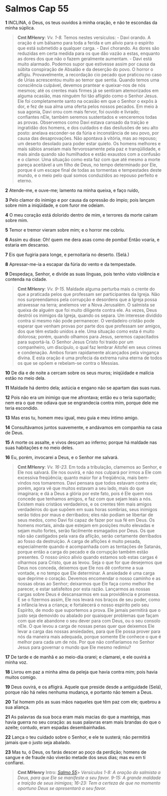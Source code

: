 # Salmos Cap 55

**1** 	INCLINA, ó Deus, os teus ouvidos à minha oração, e não te escondas da minha súplica.

> **Cmt MHenry**: *Vv. 1-8.* Temos nestes versículos: - Davi orando. A oração é um bálsamo para toda a ferida e um alívio para o espírito que está submetido a qualquer carga. - Davi chorando. As dores são reduzidas em certa medida para os que dão vazão a estas, enquanto as dores dos que não o fazem geralmente aumentam. - Davi está muito alarmado. Podemos supor que estivesse assim por causa da súbita conspiração de Absalão e da deserção do povo. O horror o afligiu. Provavelmente, a recordação cio pecado que praticou no caso de Urias acrescentou muito ao temor que sentia. Quando temos uma consciência culpável, devemos prantear e queixar-nos de nós mesmos; até os crentes mais firmes já se sentiram atemorizados em alguma ocasião, mas ninguém foi tão afligido como o Senhor Jesus. Ele foi completamente santo na ocasião em que o Senhor o expôs à dor, e fez de sua alma uma oferta pelos nossos pecados. Em meio à sua agonia, Davi orou com mais fervor, foi ouvido e livrado; confiantes nEle, também seremos sustentados e venceremos todas as provas. Observemos como Davi estava cansado da traição e ingratidão dos homens, e dos cuidados e das desilusões de seu alto posto: anelava esconder-se da fúria e inconstância de seu povo, por causa das desaprovações. Não apontava à vitória, mas ao repouso; um deserto desolado para poder estar quieto. Os homens melhores e mais sábios anseiam mais fervorosamente pela paz e tranqüilidade, e mais ainda quando são humilhados e estão exaustos com a confusão e o clamor. Uma situação como esta faz com que até mesmo a morte pareça aceitável a um filho de Deus, no tempo determinado por Ele, porque é um escape final de todas as tormentas e tempestades deste mundo, e o meio pelo qual somos conduzidos ao repouso perfeito e eterno.

**2** 	Atende-me, e ouve-me; lamento na minha queixa, e faço ruído,

**3** 	Pelo clamor do inimigo e por causa da opressão do ímpio; pois lançam sobre mim a iniqüidade, e com furor me odeiam.

**4** 	O meu coração está dolorido dentro de mim, e terrores da morte caíram sobre mim.

**5** 	Temor e tremor vieram sobre mim; e o horror me cobriu.

**6** 	Assim eu disse: Oh! quem me dera asas como de pomba! Então voaria, e estaria em descanso.

**7** 	Eis que fugiria para longe, e pernoitaria no deserto. (Selá.)

**8** 	Apressar-me-ia a escapar da fúria do vento e da tempestade.

**9** 	Despedaça, Senhor, e divide as suas línguas, pois tenho visto violência e contenda na cidade.

> **Cmt MHenry**: *Vv. 9-15.* Maldade alguma perturba mais o crente do que a praticada pelos que professam ser participantes da Igreja. Não nos surpreendamos pela corrupção e desordens que a Igreja possa atravessar na terra; anelemos ver a Nova Jerusalém. O salmista se queixa de alguém que foi muito diligente contra ele. As vezes, Deus destrói os inimigos da Igreja, quando os separa. Um interesse dividido contra si mesmo não pode permanecer. O verdadeiro cristão pode esperar que venham provas por parte dos que professam ser amigos, dos que têm estado unidos a ele. Uma situação como esta é muito dolorosa; porém, quando olhamos para Jesus, seremos capacitados para suportá-la. O Senhor Jesus Cristo foi traído por um companheiro, um discípulo, o qual faz lembrar Aitofel em seus crimes e condenação. Ambos foram rapidamente alcançados pela vingança divina. E esta oração é uma profecia da extrema ruína eterna de todos os que se opõem e rebelam-se contra o Messias.

**10** 	De dia e de noite a cercam sobre os seus muros; iniqüidade e malícia estão no meio dela.

**11** 	Maldade há dentro dela; astúcia e engano não se apartam das suas ruas.

**12** 	Pois não era um inimigo que me afrontava; então eu o teria suportado; nem era o que me odiava que se engrandecia contra mim, porque dele me teria escondido.

**13** 	Mas eras tu, homem meu igual, meu guia e meu íntimo amigo.

**14** 	Consultávamos juntos suavemente, e andávamos em companhia na casa de Deus.

**15** 	A morte os assalte, e vivos desçam ao inferno; porque há maldade nas suas habitações e no meio deles.

**16** 	Eu, porém, invocarei a Deus, e o Senhor me salvará.

> **Cmt MHenry**: *Vv. 16-23.* Em toda a tribulação, clamemos ao Senhor, e Ele nos salvará. Ele nos ouvirá, e não nos culpará por irmos a Ele com excessiva freqüência; quanto maior for a freqüência, mais bem-vindos nos tomaremos. Davi pensara que todos estavam contra ele; porém, agora vê que muitos estavam a seu lado, mais do que imaginara; e dá a Deus a glória por este fato, pois é Ele quem nos concede que tenhamos amigos, e faz com que sejam leais a nós. Existem mais cristãos verdadeiros, e os crentes têm mais amigos verdadeiros do que supõem em suas horas sombrias, seus inimigos serão tidos por maus e derribados; eles não podiam se libertar de seus medos, como Davi foi capaz de fazer por sua fé em Deus. Os homens mortais, ainda que estejam em posições muito elevadas e sejam muito fortes, serão facilmente esmagados por Deus. Os que não são castigados pela vara da aflição, serão certamente derribados ao fosso da destruição. A carga de aflições é muito pesada, especialmente quando é acompanhada com as tentações de Satanás, porque então a carga do pecado e da corrupção também estão presentes. O nosso único alívio quando estamos sob estas cargas é olharmos para Cristo, que as levou. Seja o que for que desejemos que Deus nos conceda, deixemos que Ele nos dê conforme a sua vontade, e no tempo que Ele determinar. A ansiedade é uma carga que deprime o coração. Devemos encomendar o nosso caminho e as nossas obras ao Senhor; deixarmos que Ele faça como melhor lhe parecer, e estar satisfeitos por esta razão. Lançarmos as nossas cargas sobre Deus é descansarmos em sua providência e promessa. E se o fizermos assim, Ele nos levará nos braços de seu poder, como a infância leva a criança; e fortalecerá o nosso espírito pelo seu Espírito, de modo que suportemos a prova. Ele jamais permitirá que o justo seja demovido ou abalado por quaisquer problemas que façam com que ele abandone o seu dever para com Deus, ou o seu consolo nEle. O que levou a carga de nossas penas quer que deixemos Ele levar a carga das nossas ansiedades, para que Ele possa prover para nós da maneira mais adequada, porque somente Ele conhece o que é melhor para cada um de nós. Por que não confiaríamos no Senhor Jesus para governar o mundo que Ele mesmo redimiu?

**17** 	De tarde e de manhã e ao meio-dia orarei; e clamarei, e ele ouvirá a minha voz.

**18** 	Livrou em paz a minha alma da peleja que havia contra mim; pois havia muitos comigo.

**19** 	Deus ouvirá, e os afligirá. Aquele que preside desde a antiguidade (Selá), porque não há neles nenhuma mudança, e portanto não temem a Deus.

**20** 	Tal homem pôs as suas mãos naqueles que têm paz com ele; quebrou a sua aliança.

**21** 	As palavras da sua boca eram mais macias do que a manteiga, mas havia guerra no seu coração: as suas palavras eram mais brandas do que o azeite; contudo, eram espadas desembainhadas.

**22** 	Lança o teu cuidado sobre o Senhor, e ele te susterá; não permitirá jamais que o justo seja abalado.

**23** 	Mas tu, ó Deus, os farás descer ao poço da perdição; homens de sangue e de fraude não viverão metade dos seus dias; mas eu em ti confiarei.


> **Cmt MHenry** Intro: *[Salmo 55](../19A-Sl/55.md#0)*> *Versículos 1-8: A oração do salmista a Deus, para que Ele se manifeste a seu favor. 9-15: A grande maldade e traição de seus inimigos; 16-23: Tem a certeza de que no momento oportuno Deus se apresentará a seu favor.*
